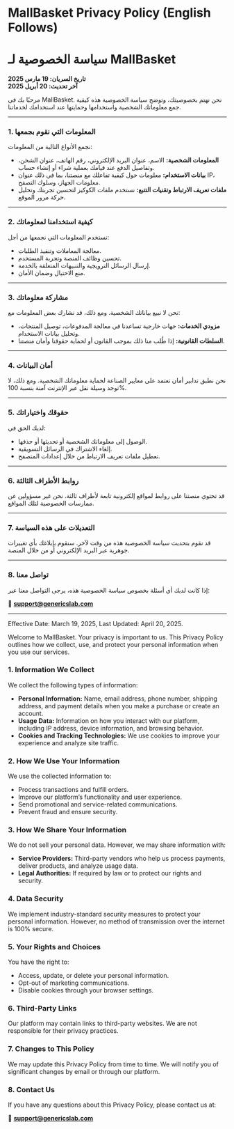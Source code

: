 # MallBasket Privacy Policy (English Follows)

# سياسة الخصوصية لـ MallBasket

**تاريخ السريان: 19 مارس 2025**  
**آخر تحديث: 20 أبريل 2025**

مرحبًا بك في MallBasket. نحن نهتم بخصوصيتك، وتوضح سياسة الخصوصية هذه كيفية جمع معلوماتك الشخصية واستخدامها وحمايتها عند استخدامك لخدماتنا.

---

### 1. المعلومات التي نقوم بجمعها

نجمع الأنواع التالية من المعلومات:

- **المعلومات الشخصية:** الاسم، عنوان البريد الإلكتروني، رقم الهاتف، عنوان الشحن، وتفاصيل الدفع عند قيامك بعملية شراء أو إنشاء حساب.
- **بيانات الاستخدام:** معلومات حول كيفية تفاعلك مع منصتنا، بما في ذلك عنوان IP، معلومات الجهاز، وسلوك التصفح.
- **ملفات تعريف الارتباط وتقنيات التتبع:** نستخدم ملفات الكوكيز لتحسين تجربتك وتحليل حركة مرور الموقع.

---

### 2. كيفية استخدامنا لمعلوماتك

نستخدم المعلومات التي نجمعها من أجل:

- معالجة المعاملات وتنفيذ الطلبات.
- تحسين وظائف المنصة وتجربة المستخدم.
- إرسال الرسائل الترويجية والتنبيهات المتعلقة بالخدمة.
- منع الاحتيال وضمان الأمان.

---

### 3. مشاركة معلوماتك

نحن لا نبيع بياناتك الشخصية. ومع ذلك، قد نشارك بعض المعلومات مع:

- **مزودي الخدمات:** جهات خارجية تساعدنا في معالجة المدفوعات، توصيل المنتجات، وتحليل بيانات الاستخدام.
- **السلطات القانونية:** إذا طُلب منا ذلك بموجب القانون أو لحماية حقوقنا وأمان منصتنا.

---

### 4. أمان البيانات

نحن نطبق تدابير أمان تعتمد على معايير الصناعة لحماية معلوماتك الشخصية. ومع ذلك، لا توجد وسيلة نقل عبر الإنترنت آمنة بنسبة 100%.

---

### 5. حقوقك واختياراتك

لديك الحق في:

- الوصول إلى معلوماتك الشخصية أو تحديثها أو حذفها.
- إلغاء الاشتراك في الرسائل التسويقية.
- تعطيل ملفات تعريف الارتباط من خلال إعدادات المتصفح.

---

### 6. روابط الأطراف الثالثة

قد تحتوي منصتنا على روابط لمواقع إلكترونية تابعة لأطراف ثالثة. نحن غير مسؤولين عن ممارسات الخصوصية لتلك المواقع.

---

### 7. التعديلات على هذه السياسة

قد نقوم بتحديث سياسة الخصوصية هذه من وقت لآخر. سنقوم بإبلاغك بأي تغييرات جوهرية عبر البريد الإلكتروني أو من خلال المنصة.

---

### 8. تواصل معنا

إذا كانت لديك أي أسئلة بخصوص سياسة الخصوصية هذه، يرجى التواصل معنا عبر:

📧 **support@genericslab.com**


---


Effective Date: March 19, 2025, Last Updated: April 20, 2025.

Welcome to MallBasket. Your privacy is important to us. This Privacy Policy outlines how we collect, use, and protect your personal information when you use our services.

### 1. Information We Collect
We collect the following types of information:
- **Personal Information:** Name, email address, phone number, shipping address, and payment details when you make a purchase or create an account.
- **Usage Data:** Information on how you interact with our platform, including IP address, device information, and browsing behavior.
- **Cookies and Tracking Technologies:** We use cookies to improve your experience and analyze site traffic.

### 2. How We Use Your Information
We use the collected information to:
- Process transactions and fulfill orders.
- Improve our platform’s functionality and user experience.
- Send promotional and service-related communications.
- Prevent fraud and ensure security.

### 3. How We Share Your Information
We do not sell your personal data. However, we may share information with:
- **Service Providers:** Third-party vendors who help us process payments, deliver products, and analyze usage data.
- **Legal Authorities:** If required by law or to protect our rights and security.

### 4. Data Security
We implement industry-standard security measures to protect your personal information. However, no method of transmission over the internet is 100% secure.

### 5. Your Rights and Choices
You have the right to:
- Access, update, or delete your personal information.
- Opt-out of marketing communications.
- Disable cookies through your browser settings.

### 6. Third-Party Links
Our platform may contain links to third-party websites. We are not responsible for their privacy practices.

### 7. Changes to This Policy
We may update this Privacy Policy from time to time. We will notify you of significant changes by email or through our platform.

### 8. Contact Us
If you have any questions about this Privacy Policy, please contact us at:

📧 **support@genericslab.com**

